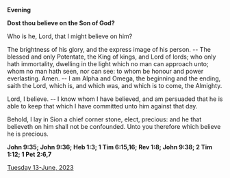 **Evening**

**Dost thou believe on the Son of God?**
 
Who is he, Lord, that I might believe on him?
 
The brightness of his glory, and the express image of his person. -- The blessed and only Potentate, the King of kings, and Lord of lords; who only hath immortality, dwelling in the light which no man can approach unto; whom no man hath seen, nor can see: to whom be honour and power everlasting. Amen. -- I am Alpha and Omega, the beginning and the ending, saith the Lord, which is, and which was, and which is to come, the Almighty.
 
Lord, I believe. -- I know whom I have believed, and am persuaded that he is able to keep that which I have committed unto him against that day.
 
Behold, I lay in Sion a chief corner stone, elect, precious: and he that believeth on him shall not be confounded. Unto you therefore which believe he is precious.  

**John 9:35; John 9:36; Heb 1:3; 1 Tim 6:15,16; Rev 1:8; John 9:38; 2 Tim 1:12; 1 Pet 2:6,7**

[Tuesday 13-June, 2023](https://t.me/daily_light)
